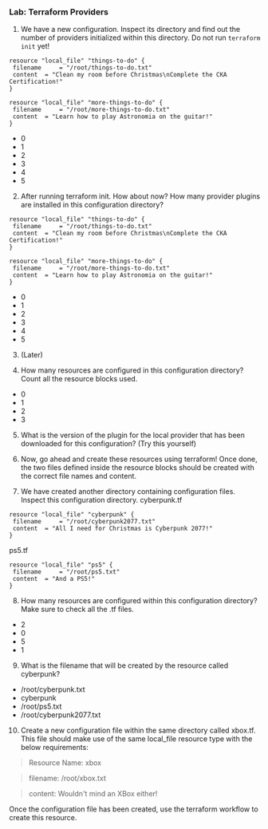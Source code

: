 ### Lab: Terraform Providers

1. We have a new configuration. Inspect its directory and find out the number of providers initialized within this directory.
Do not run `terraform init` yet!

```hcl
resource "local_file" "things-to-do" {
 filename     = "/root/things-to-do.txt"
 content  = "Clean my room before Christmas\nComplete the CKA Certification!"
}

resource "local_file" "more-things-to-do" {
 filename     = "/root/more-things-to-do.txt"
 content  = "Learn how to play Astronomia on the guitar!"
}
```


* 0
* 1
* 2
* 3
* 4
* 5


2. After running terraform init. How about now? How many provider plugins are installed in this configuration directory?

```hcl
resource "local_file" "things-to-do" {
 filename     = "/root/things-to-do.txt"
 content  = "Clean my room before Christmas\nComplete the CKA Certification!"
}

resource "local_file" "more-things-to-do" {
 filename     = "/root/more-things-to-do.txt"
 content  = "Learn how to play Astronomia on the guitar!"
}
```

* 0
* 1
* 2
* 3
* 4
* 5

3. (Later)

4. How many resources are configured in this configuration directory?
Count all the resource blocks used.
* 0
* 1
* 2
* 3


5. What is the version of the plugin for the local provider that has been downloaded for this configuration? (Try this yourself)


6. Now, go ahead and create these resources using terraform!
Once done, the two files defined inside the resource blocks should be created with the correct file names and content.

7. We have created another directory containing configuration files.
Inspect this configuration directory.
cyberpunk.tf

```hcl
resource "local_file" "cyberpunk" {
 filename     = "/root/cyberpunk2077.txt"
 content  = "All I need for Christmas is Cyberpunk 2077!"
}
```

ps5.tf
```
resource "local_file" "ps5" {
 filename     = "/root/ps5.txt"
 content  = "And a PS5!"
}
```

8. How many resources are configured within this configuration directory?
Make sure to check all the .tf files.
* 2
* 0
* 5
* 1


9. What is the filename that will be created by the resource called cyberpunk?

* /root/cyberpunk.txt
* cyberpunk
* /root/ps5.txt
* /root/cyberpunk2077.txt


10. Create a new configuration file within the same directory called xbox.tf. This file should make use of the same local_file resource type with the below requirements:

> Resource Name: xbox

> filename: /root/xbox.txt

> content: Wouldn't mind an XBox either!


Once the configuration file has been created, use the terraform workflow to create this resource.


